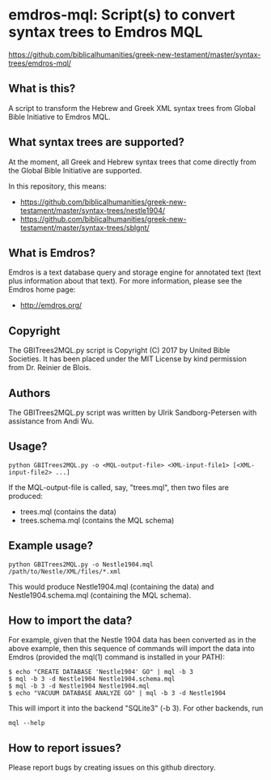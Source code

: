 # emdros-mql: Script(s) to convert syntax trees to Emdros MQL

https://github.com/biblicalhumanities/greek-new-testament/master/syntax-trees/emdros-mql/

## What is this?

A script to transform the Hebrew and Greek XML syntax trees from
Global Bible Initiative to Emdros MQL.

## What syntax trees are supported?

At the moment, all Greek and Hebrew syntax trees that come directly
from the Global Bible Initiative are supported.

In this repository, this means:

- https://github.com/biblicalhumanities/greek-new-testament/master/syntax-trees/nestle1904/
- https://github.com/biblicalhumanities/greek-new-testament/master/syntax-trees/sblgnt/

## What is Emdros?

Emdros is a text database query and storage engine for annotated text
(text plus information about that text).  For more information, please
see the Emdros home page:

- http://emdros.org/

## Copyright

The GBITrees2MQL.py script is Copyright (C) 2017 by United Bible
Societies.  It has been placed under the MIT License by kind
permission from Dr. Reinier de Blois.

## Authors

The GBITrees2MQL.py script was written by Ulrik Sandborg-Petersen with
assistance from Andi Wu.

## Usage?

```
python GBITrees2MQL.py -o <MQL-output-file> <XML-input-file1> [<XML-input-file2> ...]
```

If the MQL-output-file is called, say, "trees.mql", then two files are
produced:

- trees.mql (contains the data)
- trees.schema.mql (contains the MQL schema)


## Example usage?

```
python GBITrees2MQL.py -o Nestle1904.mql /path/to/Nestle/XML/files/*.xml
```

This would produce Nestle1904.mql (containing the data) and
Nestle1904.schema.mql (containing the MQL schema).

## How to import the data?

For example, given that the Nestle 1904 data has been converted as in
the above example, then this sequence of commands will import the data
into Emdros (provided the mql(1) command is installed in your PATH):

```
$ echo "CREATE DATABASE 'Nestle1904' GO" | mql -b 3
$ mql -b 3 -d Nestle1904 Nestle1904.schema.mql
$ mql -b 3 -d Nestle1904 Nestle1904.mql
$ echo "VACUUM DATABASE ANALYZE GO" | mql -b 3 -d Nestle1904
```

This will import it into the backend "SQLite3" (-b 3).  For other backends, run

```
mql --help
```


## How to report issues?

Please report bugs by creating issues on this github directory.

